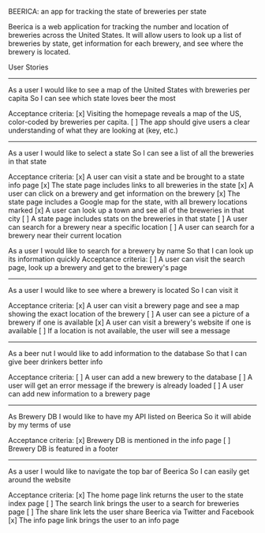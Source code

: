 BEERICA: an app for tracking the state of breweries per state

Beerica is a web application for tracking the number and location of breweries across the United States.
It will allow users to look up a list of breweries by state, get information for each brewery, and see where
the brewery is located.


User Stories

---
As a user
I would like to see a map of the United States with breweries per capita
So I can see which state loves beer the most

Acceptance criteria:
[x] Visiting the homepage reveals a map of the US, color-coded by breweries per capita.
[ ] The app should give users a clear understanding of what they are looking at (key, etc.)

---
As a user
I would like to select a state
So I can see a list of all the breweries in that state

Acceptance criteria:
[x] A user can visit a state and be brought to a state info page
[x] The state page includes links to all breweries in the state
[x] A user can click on a brewery and get information on the brewery
[x] The state page includes a Google map for the state, with all brewery locations marked
[x] A user can look up a town and see all of the breweries in that city
[ ] A state page includes stats on the breweries in that state
[ ] A user can search for a brewery near a specific location
[ ] A user can search for a brewery near their current location

As a user
I would like to search for a brewery by name
So that I can look up its information quickly
Acceptance criteria:
[ ] A user can visit the search page, look up a brewery and get to the brewery's page


---
As a user
I would like to see where a brewery is located
So I can visit it

Acceptance criteria:
[x] A user can visit a brewery page and see a map showing the exact location of the brewery
[ ] A user can see a picture of a brewery if one is available
[x] A user can visit a brewery's website if one is available
[ ] If a location is not available, the user will see a message

---
As a beer nut
I would like to add information to the database
So that I can give beer drinkers better info

Acceptance criteria:
[ ] A user can add a new brewery to the database
[ ] A user will get an error message if the brewery is already loaded
[ ] A user can add new information to a brewery page

---
As Brewery DB
I would like to have my API listed on Beerica
So it will abide by my terms of use

Acceptance criteria:
[x] Brewery DB is mentioned in the info page
[ ] Brewery DB is featured in a footer

---
As a user
I would like to navigate the top bar of Beerica
So I can easily get around the website

Acceptance criteria:
[x] The home page link returns the user to the state index page
[ ] The search link brings the user to a search for breweries page
[ ] The share link lets the user share Beerica via Twitter and Facebook
[x] The info page link brings the user to an info page
